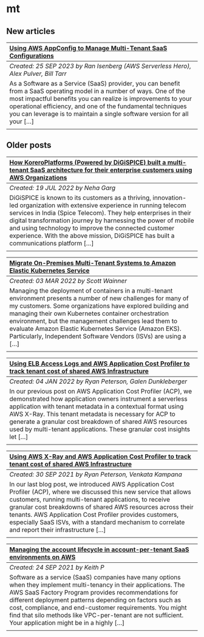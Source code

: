 # mt

## New articles

| [Using AWS AppConfig to Manage Multi-Tenant SaaS Configurations](https://aws.amazon.com/blogs/mt/using-aws-appconfig-to-manage-multi-tenant-saas-configurations/) |
|:----------|
| *Created: 25 SEP 2023 by Ran Isenberg (AWS Serverless Hero), Alex Pulver, Bill Tarr* | 
| As a Software as a Service (SaaS) provider, you can benefit from a SaaS operating model in a number of ways. One of the most impactful benefits you can realize is improvements to your operational efficiency, and one of the fundamental techniques you can leverage is to maintain a single software version for all your […] | 
|  | 

## Older posts
| [How KoreroPlatforms (Powered by DiGiSPICE) built a multi-tenant SaaS architecture for their enterprise customers using AWS Organizations](https://aws.amazon.com/blogs/mt/how-digispice-built-a-multi-tenant-saas-architecture-for-their-enterprise-customers-using-aws-organizations/) |
|:----------|
| *Created: 19 JUL 2022 by Neha Garg* | 
| DiGiSPICE is known to its customers as a thriving, innovation-led organization with extensive experience in running telecom services in India (Spice Telecom). They help enterprises in their digital transformation journey by harnessing the power of mobile and using technology to improve the connected customer experience. With the above mission, DiGiSPICE has built a communications platform […] | 
|  | 

| [Migrate On-Premises Multi-Tenant Systems to Amazon Elastic Kubernetes Service](https://aws.amazon.com/blogs/mt/migrate-on-premises-multi-tenant-systems-to-amazon-elastic-kubernetes-service/) |
|:----------|
| *Created: 03 MAR 2022 by Scott Wainner* | 
| Managing the deployment of containers in a multi-tenant environment presents a number of new challenges for many of my customers. Some organizations have explored building and managing their own Kubernetes container orchestration environment, but the management challenges lead them to evaluate Amazon Elastic Kubernetes Service (Amazon EKS). Particularly, Independent Software Vendors (ISVs) are using a […] | 
|  | 

| [Using ELB Access Logs and AWS Application Cost Profiler to track tenant cost of shared AWS Infrastructure](https://aws.amazon.com/blogs/mt/elb-access-logs-and-aws-application-cost-profiler-track-tenant-cost-of-shared-aws-infrastructure/) |
|:----------|
| *Created: 04 JAN 2022 by Ryan Peterson, Galen Dunkleberger* | 
| In our previous post on AWS Application Cost Profiler (ACP), we demonstrated how application owners instrument a serverless application with tenant metadata in a contextual format using AWS X-Ray. This tenant metadata is necessary for ACP to generate a granular cost breakdown of shared AWS resources used by multi-tenant applications. These granular cost insights let […] | 
|  | 

| [Using AWS X-Ray and AWS Application Cost Profiler to track tenant cost of shared AWS Infrastructure](https://aws.amazon.com/blogs/mt/using-aws-x-ray-and-aws-application-cost-profiler-to-track-tenant-cost-of-shared-aws-infrastructure/) |
|:----------|
| *Created: 30 SEP 2021 by Ryan Peterson, Venkata Kampana* | 
| In our last blog post, we introduced AWS Application Cost Profiler (ACP), where we discussed this new service that allows customers, running multi-tenant applications, to receive granular cost breakdowns of shared AWS resources across their tenants. AWS Application Cost Profiler provides customers, especially SaaS ISVs, with a standard mechanism to correlate and report their infrastructure […] | 
|  | 

| [Managing the account lifecycle in account-per-tenant SaaS environments on AWS](https://aws.amazon.com/blogs/mt/managing-the-account-lifecycle-in-account-per-tenant-saas-environments-on-aws/) |
|:----------|
| *Created: 24 SEP 2021 by Keith P* | 
| Software as a service (SaaS) companies have many options when they implement multi-tenancy in their applications. The AWS SaaS Factory Program provides recommendations for different deployment patterns depending on factors such as cost, compliance, and end-customer requirements. You might find that silo methods like VPC-per-tenant are not sufficient. Your application might be in a highly […] | 
|  | 


